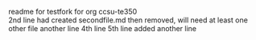 readme for testfork for org ccsu-te350\
2nd line
had created secondfile.md then removed, will need at least one other file
another line
4th line
5th line
added another line

